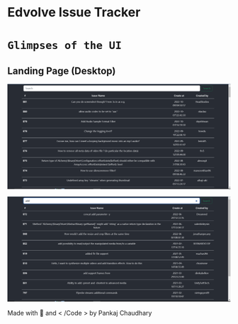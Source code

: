 # Edvolve Issue Tracker


# `Glimpses of the UI`

## Landing Page (Desktop)

![alt tag](https://raw.githubusercontent.com/ipankajchaudhary/IssueTracker-Edvolve/main/readme-images/1st.png)

![alt tag](https://raw.githubusercontent.com/ipankajchaudhary/IssueTracker-Edvolve/main/readme-images/2nd.png)


Made with :sparkling_heart: and 	&lt; /Code &gt; by Pankaj Chaudhary